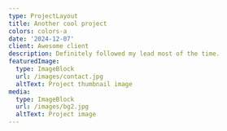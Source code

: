 ```yaml
---
type: ProjectLayout
title: Another cool project
colors: colors-a
date: '2024-12-07'
client: Awesome client
description: Definitely followed my lead most of the time.
featuredImage:
  type: ImageBlock
  url: /images/contact.jpg
  altText: Project thumbnail image
media:
  type: ImageBlock
  url: /images/bg2.jpg
  altText: Project image
---
```

